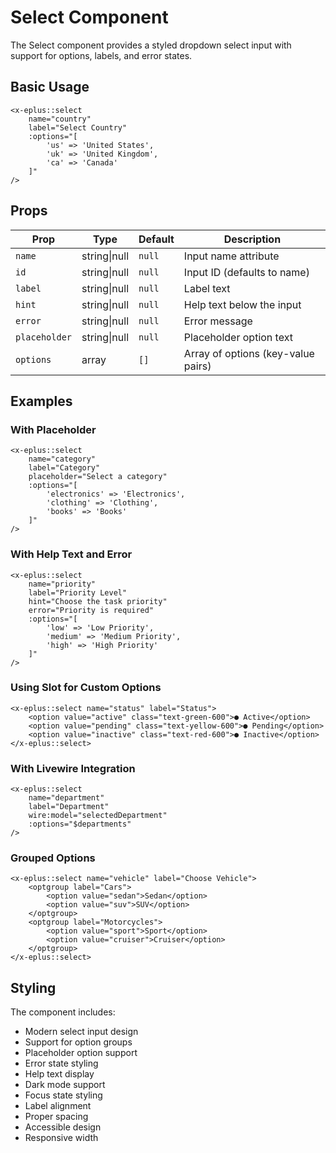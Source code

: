 # Select Component

The Select component provides a styled dropdown select input with support for options, labels, and error states.

## Basic Usage

```blade
<x-eplus::select
    name="country"
    label="Select Country"
    :options="[
        'us' => 'United States',
        'uk' => 'United Kingdom',
        'ca' => 'Canada'
    ]"
/>
```

## Props

| Prop | Type | Default | Description |
|------|------|---------|-------------|
| `name` | string\|null | `null` | Input name attribute |
| `id` | string\|null | `null` | Input ID (defaults to name) |
| `label` | string\|null | `null` | Label text |
| `hint` | string\|null | `null` | Help text below the input |
| `error` | string\|null | `null` | Error message |
| `placeholder` | string\|null | `null` | Placeholder option text |
| `options` | array | `[]` | Array of options (key-value pairs) |

## Examples

### With Placeholder

```blade
<x-eplus::select
    name="category"
    label="Category"
    placeholder="Select a category"
    :options="[
        'electronics' => 'Electronics',
        'clothing' => 'Clothing',
        'books' => 'Books'
    ]"
/>
```

### With Help Text and Error

```blade
<x-eplus::select
    name="priority"
    label="Priority Level"
    hint="Choose the task priority"
    error="Priority is required"
    :options="[
        'low' => 'Low Priority',
        'medium' => 'Medium Priority',
        'high' => 'High Priority'
    ]"
/>
```

### Using Slot for Custom Options

```blade
<x-eplus::select name="status" label="Status">
    <option value="active" class="text-green-600">● Active</option>
    <option value="pending" class="text-yellow-600">● Pending</option>
    <option value="inactive" class="text-red-600">● Inactive</option>
</x-eplus::select>
```

### With Livewire Integration

```blade
<x-eplus::select
    name="department"
    label="Department"
    wire:model="selectedDepartment"
    :options="$departments"
/>
```

### Grouped Options

```blade
<x-eplus::select name="vehicle" label="Choose Vehicle">
    <optgroup label="Cars">
        <option value="sedan">Sedan</option>
        <option value="suv">SUV</option>
    </optgroup>
    <optgroup label="Motorcycles">
        <option value="sport">Sport</option>
        <option value="cruiser">Cruiser</option>
    </optgroup>
</x-eplus::select>
```

## Styling

The component includes:
- Modern select input design
- Support for option groups
- Placeholder option support
- Error state styling
- Help text display
- Dark mode support
- Focus state styling
- Label alignment
- Proper spacing
- Accessible design
- Responsive width 